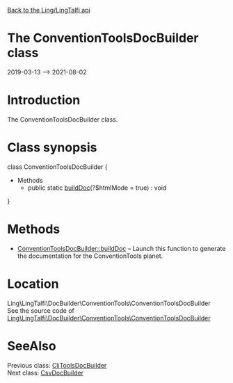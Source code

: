 [Back to the Ling/LingTalfi api](https://github.com/lingtalfi/LingTalfi/blob/master/doc/api/Ling/LingTalfi.md)



The ConventionToolsDocBuilder class
================
2019-03-13 --> 2021-08-02






Introduction
============

The ConventionToolsDocBuilder class.



Class synopsis
==============


class <span class="pl-k">ConventionToolsDocBuilder</span>  {

- Methods
    - public static [buildDoc](https://github.com/lingtalfi/LingTalfi/blob/master/doc/api/Ling/LingTalfi/DocBuilder/ConventionTools/ConventionToolsDocBuilder/buildDoc.md)(?$htmlMode = true) : void

}






Methods
==============

- [ConventionToolsDocBuilder::buildDoc](https://github.com/lingtalfi/LingTalfi/blob/master/doc/api/Ling/LingTalfi/DocBuilder/ConventionTools/ConventionToolsDocBuilder/buildDoc.md) &ndash; Launch this function to generate the documentation for the ConventionTools planet.





Location
=============
Ling\LingTalfi\DocBuilder\ConventionTools\ConventionToolsDocBuilder<br>
See the source code of [Ling\LingTalfi\DocBuilder\ConventionTools\ConventionToolsDocBuilder](https://github.com/lingtalfi/LingTalfi/blob/master/DocBuilder/ConventionTools/ConventionToolsDocBuilder.php)



SeeAlso
==============
Previous class: [CliToolsDocBuilder](https://github.com/lingtalfi/LingTalfi/blob/master/doc/api/Ling/LingTalfi/DocBuilder/CliTools/CliToolsDocBuilder.md)<br>Next class: [CsvDocBuilder](https://github.com/lingtalfi/LingTalfi/blob/master/doc/api/Ling/LingTalfi/DocBuilder/Csv/CsvDocBuilder.md)<br>
